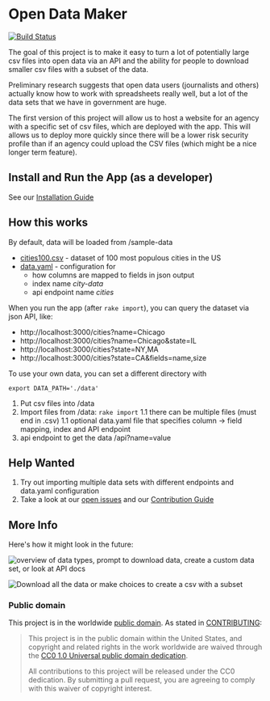 

# Open Data Maker
[![Build Status](https://travis-ci.org/18F/open-data-maker.svg?branch=master)](https://travis-ci.org/18F/open-data-maker)

The goal of this project is to make it easy to turn a lot of potentially large
csv files into open data via an API and the ability for people to download
smaller csv files with a subset of the data.

Preliminary research suggests that open data users (journalists and others)
actually know how to work with spreadsheets really well, but a lot of the
data sets that we have in government are huge.

The first version of this project will allow us to host a website for an
agency with a specific set of csv files, which are deployed with the app.
This will allows us to deploy more quickly since there will be a lower risk
security profile than if an agency could upload the CSV files (which might
be a nice longer term feature).


## Install and Run the App (as a developer)

See our [Installation Guide](INSTALL.md)

## How this works

By default, data will be loaded from /sample-data

* [cities100.csv](sample-data/cities100.csv) - dataset of 100 most populous cities in the US
* [data.yaml](sample-data/data.yaml) - configuration for
  * how columns are mapped to fields in json output
  * index name *city-data*
  * api endpoint name *cities*

When you run the app (after ```rake import```), you can query the dataset via json API, like:

* http://localhost:3000/cities?name=Chicago
* http://localhost:3000/cities?name=Chicago&state=IL
* http://localhost:3000/cities?state=NY,MA
* http://localhost:3000/cities?state=CA&fields=name,size

To use your own data, you can set a different directory with

```
export DATA_PATH='./data'
```

1. Put csv files into /data
1. Import files from /data: ```rake import```
   1.1 there can be multiple files (must end in .csv)
   1.1 optional data.yaml file that specifies column -> field mapping, index and API endpoint
1. api endpoint to get the data /api?name=value

## Help Wanted

1. Try out importing multiple data sets with different endpoints and data.yaml configuration
2. Take a look at our [open issues](https://github.com/18F/open-data-maker/issues) and our [Contribution Guide](CONTRIBUTING.md)

## More Info

Here's how it might look in the future:

![overview of data types, prompt to download data, create a custom data set, or look at API docs](/doc/data-overview.png)


![Download all the data or make choices to create a csv with a subset](/doc/csv-download.png)


### Public domain

This project is in the worldwide [public domain](LICENSE.md). As stated in [CONTRIBUTING](CONTRIBUTING.md):

> This project is in the public domain within the United States, and copyright and related rights in the work worldwide are waived through the [CC0 1.0 Universal public domain dedication](https://creativecommons.org/publicdomain/zero/1.0/).
>
> All contributions to this project will be released under the CC0 dedication. By submitting a pull request, you are agreeing to comply with this waiver of copyright interest.
